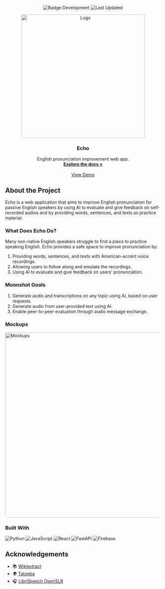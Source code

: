<p align="center">
   <img src="https://img.shields.io/badge/STATUS-%20Development-green" alt="Badge Development"/>
   <img src="https://img.shields.io/badge/Last%20Updated-April-blue" alt="Last Updated"/>
</p>

<p align="center">
  <a href="https://github.com/othneildrew/Best-README-Template">
    <img src="https://github.com/user-attachments/assets/885011ba-f58a-429a-9f8b-db39b6f2d227" alt="Logo" width="400" />
  </a>
</p>

<h3 align="center">Echo</h3>

<p align="center">
  English pronunciation improvement web app.
  <br />
  <a href="#"><strong>Explore the docs »</strong></a>
  <br />
  <br />
  <a href="#">View Demo</a>
</p>

## About the Project

Echo is a web application that aims to improve English pronunciation for passive English speakers by using AI to evaluate and give feedback on self-recorded audios and by providing words, sentences, and texts as practice material.

### What Does Echo Do?

Many non-native English speakers struggle to find a place to practice speaking English. Echo provides a safe space to improve pronunciation by:

1. Providing words, sentences, and texts with American-accent voice recordings.
2. Allowing users to follow along and emulate the recordings.
3. Using AI to evaluate and give feedback on users' pronunciation.

### Moonshot Goals

1. Generate audio and transcriptions on any topic using AI, based on user requests.  
2. Generate audio from user-provided text using AI.  
3. Enable peer-to-peer evaluation through audio message exchange.

### Mockups

<img src="https://github.com/user-attachments/assets/5ec0c31f-e833-49ac-bbbc-11a4136e832c" alt="Mockups" style="border-radius: 8px;" width="600"/>

### Built With

![Python](https://img.shields.io/badge/-Python-3776AB?style=for-the-badge&logo=python&logoColor=white)
![JavaScript](https://img.shields.io/badge/-JavaScript-F7DF1E?style=for-the-badge&logo=javascript&logoColor=black)
![React](https://img.shields.io/badge/-React-20232A?style=for-the-badge&logo=react&logoColor=61DAFB)
![FastAPI](https://img.shields.io/badge/-FastAPI-009688?style=for-the-badge&logo=fastapi&logoColor=white)
![Firebase](https://img.shields.io/badge/-Firebase-FFCA28?style=for-the-badge&logo=firebase&logoColor=black)

## Acknowledgements

- 📚 [Wikiextract](https://github.com/tatuylonen/wiktextract)  
- 🌍 [Tatoeba](https://tatoeba.org/en/about)  
- 🎧 [LibriSpeech OpenSLR](http://www.openslr.org/12)
